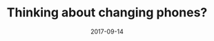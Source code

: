 ---
layout: site
title: "Thinking about changing phones?"
date: 2017-09-14
categories: [google]
version: 0.0.0
major: 0
minor: 0
patch: 0
slug: thinking-about-changing-phones
link: https://madeby.google.com/intl/en_us/askmore/
submitter: lpolepeddi
permalink: /sites/:slug
---